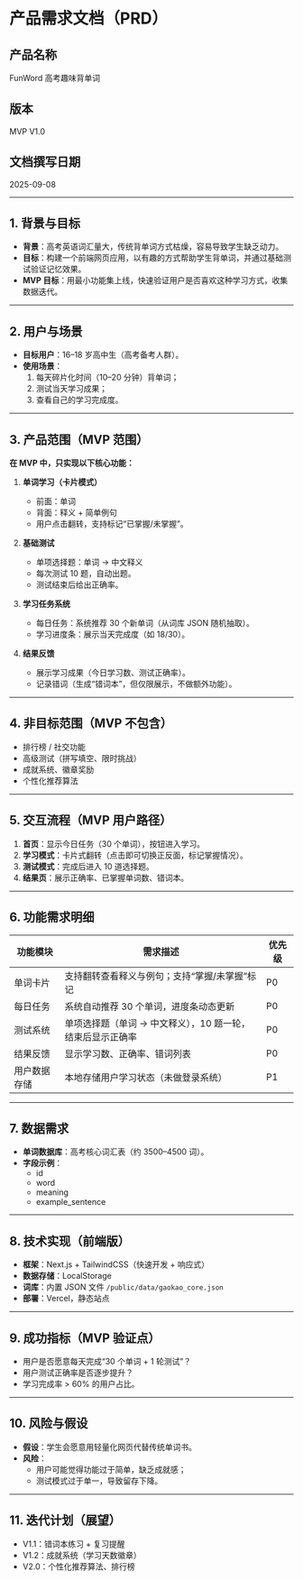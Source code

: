 # 产品需求文档（PRD）
## 产品名称
FunWord 高考趣味背单词

## 版本
MVP V1.0

## 文档撰写日期
2025-09-08

---

## 1. 背景与目标
- **背景**：高考英语词汇量大，传统背单词方式枯燥，容易导致学生缺乏动力。  
- **目标**：构建一个前端网页应用，以有趣的方式帮助学生背单词，并通过基础测试验证记忆效果。  
- **MVP 目标**：用最小功能集上线，快速验证用户是否喜欢这种学习方式，收集数据迭代。  

---

## 2. 用户与场景
- **目标用户**：16–18 岁高中生（高考备考人群）。  
- **使用场景**：  
  1. 每天碎片化时间（10–20 分钟）背单词；  
  2. 测试当天学习成果；  
  3. 查看自己的学习完成度。  

---

## 3. 产品范围（MVP 范围）
**在 MVP 中，只实现以下核心功能：**  

1. **单词学习（卡片模式）**  
   - 前面：单词  
   - 背面：释义 + 简单例句  
   - 用户点击翻转，支持标记“已掌握/未掌握”。  

2. **基础测试**  
   - 单项选择题：单词 → 中文释义  
   - 每次测试 10 题，自动出题。  
   - 测试结束后给出正确率。  

3. **学习任务系统**  
   - 每日任务：系统推荐 30 个新单词（从词库 JSON 随机抽取）。  
   - 学习进度条：展示当天完成度（如 18/30）。  

4. **结果反馈**  
   - 展示学习成果（今日学习数、测试正确率）。  
   - 记录错词（生成“错词本”，但仅限展示，不做额外功能）。  

---

## 4. 非目标范围（MVP 不包含）
- 排行榜 / 社交功能  
- 高级测试（拼写填空、限时挑战）  
- 成就系统、徽章奖励  
- 个性化推荐算法  

---

## 5. 交互流程（MVP 用户路径）
1. **首页**：显示今日任务（30 个单词），按钮进入学习。  
2. **学习模式**：卡片式翻转（点击即可切换正反面，标记掌握情况）。  
3. **测试模式**：完成后进入 10 道选择题。  
4. **结果页**：展示正确率、已掌握单词数、错词本。  

---

## 6. 功能需求明细

| 功能模块 | 需求描述 | 优先级 |
|----------|----------|--------|
| 单词卡片 | 支持翻转查看释义与例句；支持“掌握/未掌握”标记 | P0 |
| 每日任务 | 系统自动推荐 30 个单词，进度条动态更新 | P0 |
| 测试系统 | 单项选择题（单词 → 中文释义），10 题一轮，结束后显示正确率 | P0 |
| 结果反馈 | 显示学习数、正确率、错词列表 | P0 |
| 用户数据存储 | 本地存储用户学习状态（未做登录系统） | P1 |

---

## 7. 数据需求
- **单词数据库**：高考核心词汇表（约 3500–4500 词）。  
- **字段示例**：  
  - id  
  - word  
  - meaning  
  - example_sentence  

---

## 8. 技术实现（前端版）
- **框架**：Next.js + TailwindCSS（快速开发 + 响应式）  
- **数据存储**：LocalStorage  
- **词库**：内置 JSON 文件 `/public/data/gaokao_core.json`  
- **部署**：Vercel，静态站点  

---

## 9. 成功指标（MVP 验证点）
- 用户是否愿意每天完成“30 个单词 + 1 轮测试”？  
- 用户测试正确率是否逐步提升？  
- 学习完成率 > 60% 的用户占比。  

---

## 10. 风险与假设
- **假设**：学生会愿意用轻量化网页代替传统单词书。  
- **风险**：  
  - 用户可能觉得功能过于简单，缺乏成就感；  
  - 测试模式过于单一，导致留存下降。  

---

## 11. 迭代计划（展望）
- V1.1：错词本练习 + 复习提醒  
- V1.2：成就系统（学习天数徽章）  
- V2.0：个性化推荐算法、排行榜  

